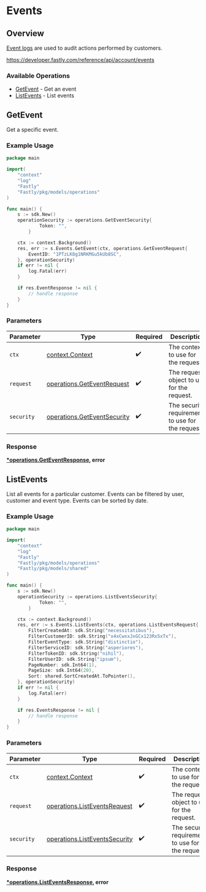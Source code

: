 # Events

## Overview

[Event logs](https://docs.fastly.com/en/guides/reviewing-service-activity-with-the-event-log) are used to audit actions performed by customers.


<https://developer.fastly.com/reference/api/account/events>
### Available Operations

* [GetEvent](#getevent) - Get an event
* [ListEvents](#listevents) - List events

## GetEvent

Get a specific event.

### Example Usage

```go
package main

import(
	"context"
	"log"
	"Fastly"
	"Fastly/pkg/models/operations"
)

func main() {
    s := sdk.New()
    operationSecurity := operations.GetEventSecurity{
            Token: "",
        }

    ctx := context.Background()
    res, err := s.Events.GetEvent(ctx, operations.GetEventRequest{
        EventID: "1PTzLK8g1NRKMGu5kUb8SC",
    }, operationSecurity)
    if err != nil {
        log.Fatal(err)
    }

    if res.EventResponse != nil {
        // handle response
    }
}
```

### Parameters

| Parameter                                                                  | Type                                                                       | Required                                                                   | Description                                                                |
| -------------------------------------------------------------------------- | -------------------------------------------------------------------------- | -------------------------------------------------------------------------- | -------------------------------------------------------------------------- |
| `ctx`                                                                      | [context.Context](https://pkg.go.dev/context#Context)                      | :heavy_check_mark:                                                         | The context to use for the request.                                        |
| `request`                                                                  | [operations.GetEventRequest](../../models/operations/geteventrequest.md)   | :heavy_check_mark:                                                         | The request object to use for the request.                                 |
| `security`                                                                 | [operations.GetEventSecurity](../../models/operations/geteventsecurity.md) | :heavy_check_mark:                                                         | The security requirements to use for the request.                          |


### Response

**[*operations.GetEventResponse](../../models/operations/geteventresponse.md), error**


## ListEvents

List all events for a particular customer. Events can be filtered by user, customer and event type. Events can be sorted by date.

### Example Usage

```go
package main

import(
	"context"
	"log"
	"Fastly"
	"Fastly/pkg/models/operations"
	"Fastly/pkg/models/shared"
)

func main() {
    s := sdk.New()
    operationSecurity := operations.ListEventsSecurity{
            Token: "",
        }

    ctx := context.Background()
    res, err := s.Events.ListEvents(ctx, operations.ListEventsRequest{
        FilterCreatedAt: sdk.String("necessitatibus"),
        FilterCustomerID: sdk.String("x4xCwxxJxGCx123Rx5xTx"),
        FilterEventType: sdk.String("distinctio"),
        FilterServiceID: sdk.String("asperiores"),
        FilterTokenID: sdk.String("nihil"),
        FilterUserID: sdk.String("ipsum"),
        PageNumber: sdk.Int64(1),
        PageSize: sdk.Int64(20),
        Sort: shared.SortCreatedAt.ToPointer(),
    }, operationSecurity)
    if err != nil {
        log.Fatal(err)
    }

    if res.EventsResponse != nil {
        // handle response
    }
}
```

### Parameters

| Parameter                                                                      | Type                                                                           | Required                                                                       | Description                                                                    |
| ------------------------------------------------------------------------------ | ------------------------------------------------------------------------------ | ------------------------------------------------------------------------------ | ------------------------------------------------------------------------------ |
| `ctx`                                                                          | [context.Context](https://pkg.go.dev/context#Context)                          | :heavy_check_mark:                                                             | The context to use for the request.                                            |
| `request`                                                                      | [operations.ListEventsRequest](../../models/operations/listeventsrequest.md)   | :heavy_check_mark:                                                             | The request object to use for the request.                                     |
| `security`                                                                     | [operations.ListEventsSecurity](../../models/operations/listeventssecurity.md) | :heavy_check_mark:                                                             | The security requirements to use for the request.                              |


### Response

**[*operations.ListEventsResponse](../../models/operations/listeventsresponse.md), error**


